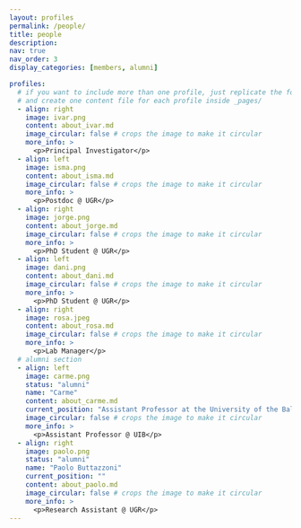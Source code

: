 ```yaml
---
layout: profiles
permalink: /people/
title: people
description:
nav: true
nav_order: 3
display_categories: [members, alumni]

profiles:
  # if you want to include more than one profile, just replicate the following block
  # and create one content file for each profile inside _pages/
  - align: right
    image: ivar.png
    content: about_ivar.md
    image_circular: false # crops the image to make it circular
    more_info: >
      <p>Principal Investigator</p>
  - align: left
    image: isma.png
    content: about_isma.md
    image_circular: false # crops the image to make it circular
    more_info: >
      <p>Postdoc @ UGR</p>
  - align: right
    image: jorge.png
    content: about_jorge.md
    image_circular: false # crops the image to make it circular
    more_info: >
      <p>PhD Student @ UGR</p>
  - align: left
    image: dani.png
    content: about_dani.md
    image_circular: false # crops the image to make it circular
    more_info: >
      <p>PhD Student @ UGR</p>
  - align: right
    image: rosa.jpeg
    content: about_rosa.md
    image_circular: false # crops the image to make it circular
    more_info: >
      <p>Lab Manager</p>
  # alumni section
  - align: left
    image: carme.png
    status: "alumni"
    name: "Carme"
    content: about_carme.md
    current_position: "Assistant Professor at the University of the Balearic Islands"
    image_circular: false # crops the image to make it circular
    more_info: >
      <p>Assistant Professor @ UIB</p>
  - align: right
    image: paolo.png
    status: "alumni"
    name: "Paolo Buttazzoni"
    current_position: ""
    content: about_paolo.md
    image_circular: false # crops the image to make it circular
    more_info: >
      <p>Research Assistant @ UGR</p>
---
```

